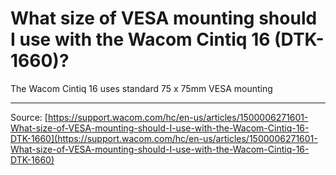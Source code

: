 # What size of VESA mounting should I use with the Wacom Cintiq 16 (DTK-1660)?

The Wacom Cintiq 16 uses standard 75 x 75mm VESA mounting

---
Source: [https://support.wacom.com/hc/en-us/articles/1500006271601-What-size-of-VESA-mounting-should-I-use-with-the-Wacom-Cintiq-16-DTK-1660](https://support.wacom.com/hc/en-us/articles/1500006271601-What-size-of-VESA-mounting-should-I-use-with-the-Wacom-Cintiq-16-DTK-1660)
